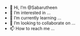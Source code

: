 - 👋 Hi, I’m @Sabarutheen
- 👀 I’m interested in ...
- 🌱 I’m currently learning ...
- 💞️ I’m looking to collaborate on ...
- 📫 How to reach me ...

<!---
Sabarutheen/Sabarutheen is a ✨ special ✨ repository because its `README.md` (this file) appears on your GitHub profile.
You can click the Preview link to take a look at your changes.
--->
